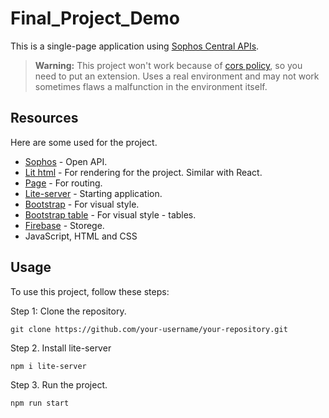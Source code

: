# Final_Project_Demo
This is a single-page application using [Sophos Central APIs](https://developer.sophos.com/).

> **Warning:** This project won't work because of  [cors policy](https://developer.mozilla.org/en-US/docs/Web/HTTP/CORS), so you need to put an extension. Uses a real environment and may not work sometimes flaws a malfunction in the environment itself.

## Resources
Here are some used for the project.

- [Sophos](https://developer.sophos.com/) - Open API.
- [Lit html](https://lit.dev/docs/v3/) - For rendering for the project. Similar with React.
- [Page](https://www.npmjs.com/package/page) - For routing.
- [Lite-server](https://www.npmjs.com/package/lite-server) - Starting application.
- [Bootstrap](https://getbootstrap.com/) - For visual style.
- [Bootstrap table](https://getbootstrap.com/docs/4.0/content/tables/) - For visual style - tables.
- [Firebase](https://firebase.google.com/) - Storege.
- JavaScript, HTML and CSS

## Usage
To use this project, follow these steps:

Step 1: Clone the repository.
   ```shell
   git clone https://github.com/your-username/your-repository.git
   ```
Step 2. Install lite-server
   ```shell
   npm i lite-server
   ```
Step 3. Run the project.
   ```shell
   npm run start
   ```
